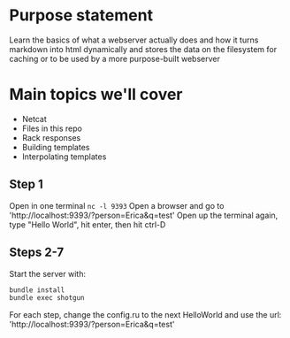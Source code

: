 # Purpose statement

Learn the basics of what a webserver actually does and how it turns
markdown into html dynamically and stores the data on the filesystem
for caching or to be used by a more purpose-built webserver

# Main topics we'll cover

* Netcat
* Files in this repo
* Rack responses
* Building templates
* Interpolating templates

## Step 1

Open in one terminal `nc -l 9393`
Open a browser and go to 'http://localhost:9393/?person=Erica&q=test'
Open up the terminal again, type "Hello World", hit enter, then hit ctrl-D

## Steps 2-7

Start the server with:

```bash
bundle install
bundle exec shotgun
```

For each step, change the config.ru to the next HelloWorld and use the url:
'http://localhost:9393/?person=Erica&q=test'

